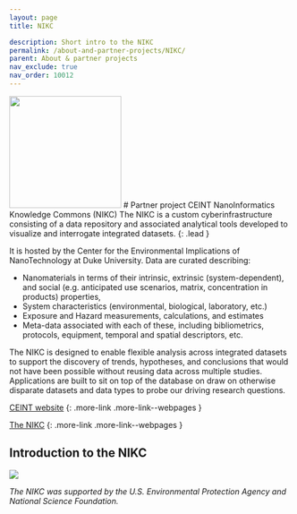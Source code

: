 ```yaml
---
layout: page
title: NIKC

description: Short intro to the NIKC
permalink: /about-and-partner-projects/NIKC/
parent: About & partner projects
nav_exclude: true
nav_order: 10012
---
```

<img src="{{ site.baseurl }}/images/logos/NIKC.png" width="200" class="image--right" />
#  Partner project CEINT NanoInformatics Knowledge Commons (NIKC)
The NIKC is a custom cyberinfrastructure consisting of a data repository and associated analytical tools developed to visualize and interrogate integrated datasets. 
{: .lead }

It is hosted by the Center for the Environmental Implications of NanoTechnology at Duke University. Data are curated describing:
- Nanomaterials in terms of their intrinsic, extrinsic (system-dependent), and social (e.g. anticipated use scenarios, matrix, concentration in products) properties,
- System characteristics (environmental, biological, laboratory, etc.)
- Exposure and Hazard measurements, calculations, and estimates
- Meta-data associated with each of these, including bibliometrics, protocols, equipment, temporal and spatial descriptors, etc.

The NIKC is designed to enable flexible analysis across integrated datasets to support the discovery of trends, hypotheses, and conclusions that would not have been possible without reusing data across multiple studies. Applications are built to sit on top of the database on draw on otherwise disparate datasets and data types to probe our driving research questions. 

[CEINT website](https://ceint.duke.edu/)
{: .more-link .more-link--webpages }

[The NIKC](https://ceint.duke.edu/research/nikc)
{: .more-link .more-link--webpages }

## Introduction to the NIKC
![](https://ceint.duke.edu/sites/ceint.duke.edu/files/NIKC.png)


_The NIKC was supported by the U.S. Environmental Protection Agency and National Science Foundation._
